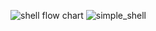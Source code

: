 ![shell](https://user-images.githubusercontent.com/106748811/186365339-b5219aab-67d2-4827-a6da-e044607b897c.png)
flow chart
![simple_shell](https://user-images.githubusercontent.com/106748811/186406389-761cd92e-1e2b-4f0b-82b9-f19e7a5d6197.png)
